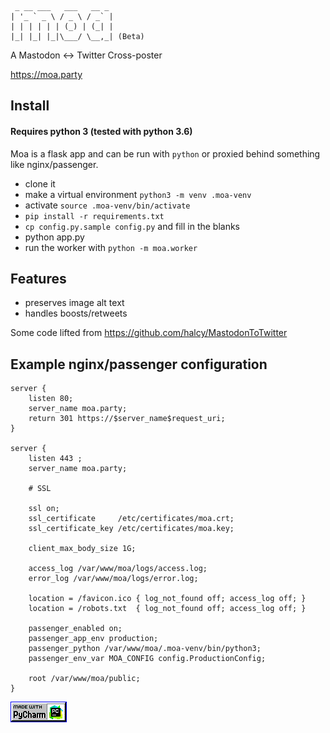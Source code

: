 ```
 _ __ ___   ___   __ _
| '_ ` _ \ / _ \ / _` |
| | | | | | (_) | (_| |
|_| |_| |_|\___/ \__,_| (Beta)
```

A Mastodon <-> Twitter Cross-poster

https://moa.party

## Install

#### Requires python 3 (tested with python 3.6)

Moa is a flask app and can be run with `python` or proxied behind something like nginx/passenger.

* clone it
* make a virtual environment `python3 -m venv .moa-venv`
* activate `source .moa-venv/bin/activate`
* `pip install -r requirements.txt`
* `cp config.py.sample config.py` and fill in the blanks
* python app.py
* run the worker with `python -m moa.worker`

## Features
* preserves image alt text
* handles boosts/retweets

Some code lifted from https://github.com/halcy/MastodonToTwitter


## Example nginx/passenger configuration

```
server {
    listen 80;
    server_name moa.party;
    return 301 https://$server_name$request_uri;
}

server {
    listen 443 ;
    server_name moa.party;
    
    # SSL
    
    ssl on;
    ssl_certificate     /etc/certificates/moa.crt;
    ssl_certificate_key /etc/certificates/moa.key;
    
    client_max_body_size 1G;
    
    access_log /var/www/moa/logs/access.log;
    error_log /var/www/moa/logs/error.log;
    
    location = /favicon.ico { log_not_found off; access_log off; }
    location = /robots.txt  { log_not_found off; access_log off; }
    
    passenger_enabled on;
    passenger_app_env production;
    passenger_python /var/www/moa/.moa-venv/bin/python3;
    passenger_env_var MOA_CONFIG config.ProductionConfig;
    
    root /var/www/moa/public;
}
```

![](static/madewpc.gif)
